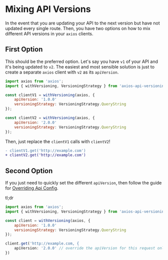 # Mixing API Versions

In the event that you are updating your API to the next version but have not updated every single route.
Then, you have two options on how to mix different API versions in your `axios` clients.

## First Option

This should be the preferred option. Let's say you have `v1` of your API and it's being updated to `v2`. The easiest and most sensible solution is just to create a separate `axios` client with `v2` as its `apiVersion`.

```javascript
import axios from 'axios';
import { withVersioning, VersioningStrategy } from 'axios-api-versioning';

const clientV1 = withVersioning(axios, {
    apiVersion: '1.0.0'
    versioningStrategy: VersioningStrategy.QueryString
});

const clientV2 = withVersioning(axios, {
    apiVersion: '2.0.0'
    versioningStrategy: VersioningStrategy.QueryString
});
```

Then, just replace the `clientV1` calls with `clientV2`!

```diff
- clientV1.get('http://example.com')
+ clientV2.get('http://example.com')
```

## Second Option

If you just need to quickly set the different `apiVersion`, then follow the guide for [Overriding Api Config](guides/overriding-api-config.md).

tl;dr

```javascript
import axios from 'axios';
import { withVersioning, VersioningStrategy } from 'axios-api-versioning';

const client = withVersioning(axios, {
    apiVersion: '1.0.0'
    versioningStrategy: VersioningStrategy.QueryString
});

client.get('http://example.com, {
    apiVersion: '2.0.0' // override the apiVersion for this request only
})
```